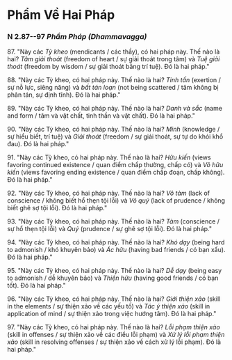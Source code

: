 # Phẩm Về Hai Pháp

### N 2.87--97 *Phẩm Pháp (Dhammavagga)*

87\. "Này các *Tỳ kheo* (mendicants / các thầy), có hai pháp này. Thế nào là hai? *Tâm giải thoát* (freedom of heart / sự giải thoát trong tâm) và *Tuệ giải thoát* (freedom by wisdom / sự giải thoát bằng trí tuệ). Đó là hai pháp."

<!--pg-->
88\. "Này các Tỳ kheo, có hai pháp này. Thế nào là hai? *Tinh tấn* (exertion / sự nỗ lực, siêng năng) và *bất tán loạn* (not being scattered / tâm không bị phân tán, sự định tĩnh). Đó là hai pháp."

<!--pg-->
89\. "Này các Tỳ kheo, có hai pháp này. Thế nào là hai? *Danh và sắc* (name and form / tâm và vật chất, tinh thần và vật chất). Đó là hai pháp."

<!--pg-->
90\. "Này các Tỳ kheo, có hai pháp này. Thế nào là hai? *Minh* (knowledge / sự hiểu biết, trí tuệ) và *Giải thoát* (freedom / sự giải thoát, sự tự do khỏi khổ đau). Đó là hai pháp."

<!--pg-->
91\. "Này các Tỳ kheo, có hai pháp này. Thế nào là hai? *Hữu kiến* (views favoring continued existence / quan điểm chấp thường, chấp có) và *Vô hữu kiến* (views favoring ending existence / quan điểm chấp đoạn, chấp không). Đó là hai pháp."

<!--pg-->
92\. "Này các Tỳ kheo, có hai pháp này. Thế nào là hai? *Vô tàm* (lack of conscience / không biết hổ thẹn tội lỗi) và *Vô quý* (lack of prudence / không biết ghê sợ tội lỗi). Đó là hai pháp."

<!--pg-->
93\. "Này các Tỳ kheo, có hai pháp này. Thế nào là hai? *Tàm* (conscience / sự hổ thẹn tội lỗi) và *Quý* (prudence / sự ghê sợ tội lỗi). Đó là hai pháp."

<!--pg-->
94\. "Này các Tỳ kheo, có hai pháp này. Thế nào là hai? *Khó dạy* (being hard to admonish / khó khuyên bảo) và *Ác hữu* (having bad friends / có bạn xấu). Đó là hai pháp."

<!--pg-->
95\. "Này các Tỳ kheo, có hai pháp này. Thế nào là hai? *Dễ dạy* (being easy to admonish / dễ khuyên bảo) và *Thiện hữu* (having good friends / có bạn tốt). Đó là hai pháp."

<!--pg-->
96\. "Này các Tỳ kheo, có hai pháp này. Thế nào là hai? *Giới thiện xảo* (skill in the elements / sự thiện xảo về các yếu tố) và *Tác ý thiện xảo* (skill in application of mind / sự thiện xảo trong việc hướng tâm). Đó là hai pháp."

<!--pg-->
97\. "Này các Tỳ kheo, có hai pháp này. Thế nào là hai? *Lỗi phạm thiện xảo* (skill in offenses / sự thiện xảo về các điều lỗi phạm) và *Xử lý lỗi phạm thiện xảo* (skill in resolving offenses / sự thiện xảo về cách xử lý lỗi phạm). Đó là hai pháp."

<!--pg-->